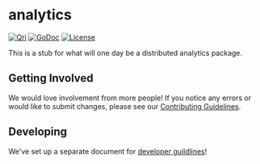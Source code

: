 # analytics

[![Qri](https://img.shields.io/badge/made%20by-qri-magenta.svg?style=flat-square)](https://qri.io)
[![GoDoc](https://godoc.org/github.com/qri-io/analytics?status.svg)](http://godoc.org/github.com/qri-io/analytics)
[![License](https://img.shields.io/github/license/qri-io/analytics.svg?style=flat-square)](./LICENSE)
<!-- [![Codecov](https://img.shields.io/codecov/c/github/qri-io/analytics.svg?style=flat-square)](https://codecov.io/gh/qri-io/analytics)
[![CI](https://img.shields.io/circleci/project/github/qri-io/analytics.svg?style=flat-square)](https://circleci.com/gh/qri-io/analytics) -->

This is a stub for what will one day be a distributed analytics package.

## Getting Involved

We would love involvement from more people! If you notice any errors or would
like to submit changes, please see our
[Contributing Guidelines](./.github/CONTRIBUTING.md).

## Developing

We've set up a separate document for [developer guildlines](https://github.com/qri-io/analytics/DEVELOPERS.md)!